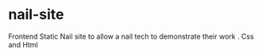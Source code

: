 # nail-site
Frontend Static Nail site to allow a nail tech to demonstrate their work . Css and Html 
